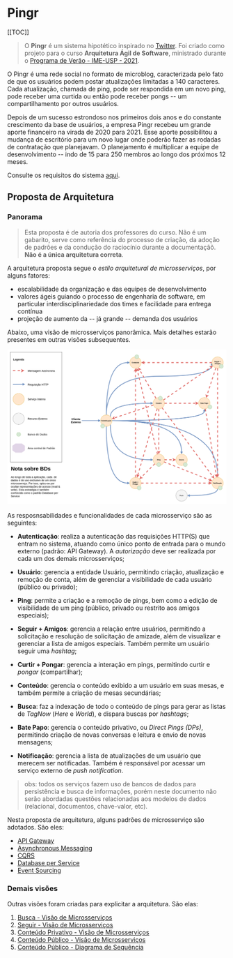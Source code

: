 # Pingr

[[TOC]]

> O **Pingr** é um sistema hipotético inspirado no [Twitter][twitter]. Foi criado como projeto para o curso **Arquitetura Ágil de Software**, ministrado durante o [Programa de Verão - IME-USP - 2021][veraoimeusp].

O Pingr é uma rede social no formato de microblog, caracterizada pelo fato de que os usuários podem postar atualizações limitadas a 140 caracteres. Cada atualização, chamada de ping, pode ser respondida em um novo ping, pode receber uma curtida ou então pode receber pongs -- um compartilhamento por outros usuários.

Depois de um sucesso estrondoso nos primeiros dois anos e do constante crescimento da base de usuários, a empresa Pingr recebeu um grande aporte financeiro na virada de 2020 para 2021. Esse aporte possibilitou a mudança de escritório para um novo lugar onde poderão fazer as rodadas de contratação que planejavam. O planejamento é multiplicar a equipe de desenvolvimento -- indo de 15 para 250 membros ao longo dos próximos 12 meses.

Consulte os requisitos do sistema [aqui][requisitospingr].

## Proposta de Arquitetura

### Panorama

> Esta proposta é de autoria dos professores do curso. Não é um gabarito, serve como referência do processo de criação, da adoção de padrões e da condução do raciocínio durante a documentaçãõ. **Não é a única arquitetura correta**.

A arquitetura proposta segue o _estilo arquitetural de microsserviços_, por alguns fatores:
- escalabilidade da organização e das equipes de desenvolvimento
- valores ágeis guiando o processo de engenharia de software, em particular interdisciplinariedade dos times e facilidade para entrega contínua
- projeção de aumento da -- já grande -- demanda dos usuários

Abaixo, uma visão de microsserviços panorâmica. Mais detalhes estarão presentes em outras visões subsequentes.

![visão de microsserviços base][msviewbase]

As resposnsabilidades e funcionalidades de cada microsserviço são as seguintes:

  - **Autenticação**: realiza a autenticação das requisições HTTP(S) que entram no sistema, atuando como único ponto de entrada para o mundo externo (padrão: API Gateway). A _autorização_ deve ser realizada por cada um dos demais microsserviços;

  - **Usuário**: gerencia a entidade Usuário, permitindo criação, atualização e remoção de conta, além de gerenciar a visibilidade de cada usuário (público ou privado);

  - **Ping**: permite a criação e a remoção de pings, bem como a edição de visibilidade de um ping (público, privado ou restrito aos amigos especiais);

  - **Seguir + Amigos**: gerencia a relação entre usuários, permitindo a solicitação e resolução de solicitação de amizade, além de visualizar e gerenciar a lista de amigos especiais. Também permite um usuário seguir uma _hashtag_;

  - **Curtir + Pongar**: gerencia a interação em pings, permitindo curtir e _pongar_ (compartilhar);

  - **Conteúdo**: gerencia o conteúdo exibido a um usuário em suas mesas, e também permite a criação de mesas secundárias;

  - **Busca**: faz a indexação de todo o conteúdo de pings para gerar as listas de _TagNow_ (_Here_ e _World_), e dispara buscas por _hashtags_;

  - **Bate Papo**: gerencia o conteúdo privativo, ou _Direct Pings (DPs)_, permitindo criação de novas conversas e leitura e envio de novas mensagens;

  - **Notificação**: gerencia a lista de atualizações de um usuário que merecem ser notificadas. Também é responsável por acessar um serviço externo de _push notification_.

> obs: todos os serviços fazem uso de bancos de dados para persistência e busca de informações, porém neste documento não serão abordadas questões relacionadas aos modelos de dados (relacional, documentos, chave-valor, etc).

Nesta proposta de arquitetura, alguns padrões de microsserviço são adotados. São eles:

  - [API Gateway][apigateway_tradeoffs]
  - [Asynchronous Messaging][asyncmsg_tradeoffs]
  - [CQRS][cqrs_tradeoffs]
  - [Database per Service][dbpersvc_tradeoffs]
  - [Event Sourcing][eventsourcing_tradeoffs]

### Demais visões

Outras visões foram criadas para explicitar a arquitetura. São elas:

  1. [Busca - Visão de Microsserviços][msviewbusca]
  2. [Seguir - Visão de Microsserviços][msviewseguir]
  3. [Conteúdo Privativo - Visão de Microsserviços][msviewdps]
  4. [Conteúdo Público - Visão de Microsserviços][msviewpings]
  5. [Conteúdo Público - Diagrama de Sequência][dseqpings]


[twitter]: https://twitter.com
[veraoimeusp]: https://www.ime.usp.br/~verao/index.php
[requisitospingr]: ./extras/requisitos.md
[msviewbase]: ./msview-base.png

[msviewbusca]: ./views/msview-busca.md
[msviewseguir]: ./views/msview-seguir.md
[msviewdps]: ./views/msview-dps.md
[msviewpings]: ./views/msview-pings.md
[dseqpings]: ./views/dseqview-pings.md

[cqrs_tradeoffs]: ./extras/cqrs_tradeoffs.md
[apigateway_tradeoffs]: ./extras/apigateway_tradeoffs.md
[eventsourcing_tradeoffs]: ./extras/eventsourcing_tradeoffs.md
[asyncmsg_tradeoffs]: ./extras/asyncmsg_tradeoffs.md
[dbpersvc_tradeoffs]: ./extras/dbperservice_tradeoffs.md
